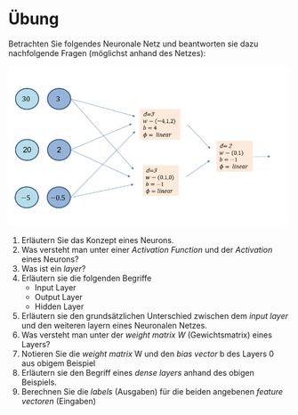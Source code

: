 # Übung

Betrachten Sie folgendes Neuronale Netz und beantworten sie dazu nachfolgende Fragen \(möglichst anhand des Netzes\):

![](../.gitbook/assets/image.png)

1. Erläutern Sie das Konzept eines Neurons.
2. Was versteht man unter einer _Activation Function_ und der _Activation_ eines Neurons?
3. Was ist ein _layer_?
4. Erläutern sie die folgenden Begriffe
   * Input Layer 
   * Output Layer
   * Hidden Layer
5. Erläutern sie den grundsätzlichen Unterschied zwischen dem _input layer_ und den weiteren layern eines Neuronalen Netzes.
6. Was versteht man unter der _weight matrix W_ \(Gewichtsmatrix\) eines Layers?
7. Notieren Sie die _weight matrix_ W und den _bias vector_ b des Layers 0 aus obigem Beispiel
8. Erläutern sie den Begriff eines _dense layers_ anhand des obigen Beispiels. 
9. Berechnen Sie die _labels_ \(Ausgaben\) für die beiden angebenen _feature vectoren_ \(Eingaben\)



